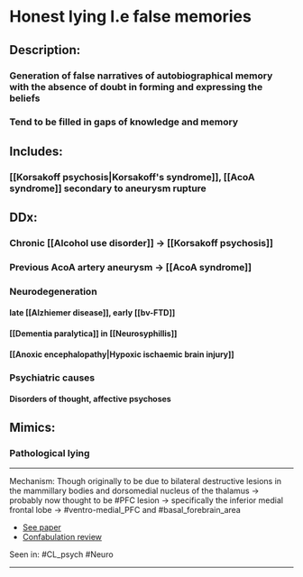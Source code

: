 # Honest lying I.e false memories 
## Description:
### Generation of false narratives of autobiographical memory with the absence of doubt in forming and expressing the beliefs
### Tend to be filled in gaps of knowledge and memory 
## Includes:
### [[Korsakoff psychosis|Korsakoff's syndrome]], [[AcoA syndrome]] secondary to aneurysm rupture
## DDx:
### Chronic [[Alcohol use disorder]] -> [[Korsakoff psychosis]]
### Previous AcoA artery aneurysm -> [[AcoA syndrome]]
### Neurodegeneration
#### late [[Alzhiemer disease]], early [[bv-FTD]]
#### [[Dementia paralytica]] in [[Neurosyphillis]]
#### [[Anoxic encephalopathy|Hypoxic ischaemic brain injury]]
### Psychiatric causes
#### Disorders of thought, affective psychoses
## Mimics:
### Pathological lying


---
Mechanism: Though originally to be due to bilateral destructive lesions in the mammillary bodies and dorsomedial nucleus of the thalamus -> probably now thought to be #PFC lesion -> specifically the inferior medial frontal lobe -> #ventro-medial_PFC and #basal_forebrain_area
- [See paper](https://discovery.ucl.ac.uk/id/eprint/3668/1/3668.pdf)
- [Confabulation review](http://people.uncw.edu/tothj/PSY510/Schnider-Confabulation-NRN-2003.pdf)

Seen in: #CL_psych #Neuro 

---